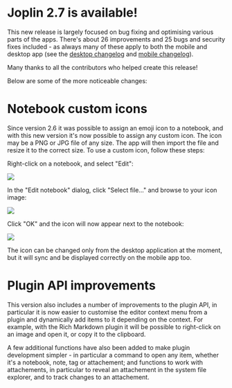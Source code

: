 # Joplin 2.7 is available!

This new release is largely focused on bug fixing and optimising various parts of the apps. There's about 26 improvements and 25 bugs and security fixes included - as always many of these apply to both the mobile and desktop app (see the [desktop changelog](https://joplinapp.org/help/about/changelog/desktop) and [mobile changelog](https://joplinapp.org/help/about/changelog/android/)).

Many thanks to all the contributors who helped create this release!

Below are some of the more noticeable changes:

# Notebook custom icons

Since version 2.6 it was possible to assign an emoji icon to a notebook, and with this new version it's now possible to assign any custom icon. The icon may be a PNG or JPG file of any size. The app will then import the file and resize it to the correct size. To use a custom icon, follow these steps:

Right-click on a notebook, and select "Edit":

![](https://raw.githubusercontent.com/laurent22/joplin/dev/Assets/WebsiteAssets/images/news/20220224-edit-notebook.png)

In the "Edit notebook" dialog, click "Select file..." and browse to your icon image:

![](https://raw.githubusercontent.com/laurent22/joplin/dev/Assets/WebsiteAssets/images/news/20220224-edit-dialog.png)

Click "OK" and the icon will now appear next to the notebook:

![](https://raw.githubusercontent.com/laurent22/joplin/dev/Assets/WebsiteAssets/images/news/20220224-notebook-icon.png)

The icon can be changed only from the desktop application at the moment, but it will sync and be displayed correctly on the mobile app too.

# Plugin API improvements

This version also includes a number of improvements to the plugin API, in particular it is now easier to customise the editor context menu from a plugin and dynamically add items to it depending on the context. For example, with the Rich Markdown plugin it will be possible to right-click on an image and open it, or copy it to the clipboard.

A few additional functions have also been added to make plugin development simpler - in particular a command to open any item, whether it's a notebook, note, tag or attachement; and functions to work with attachements, in particular to reveal an attachement in the system file explorer, and to track changes to an attachement.
